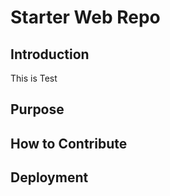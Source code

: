 # Starter Web Repo

## Introduction

This is Test


## Purpose

## How to Contribute

## Deployment

